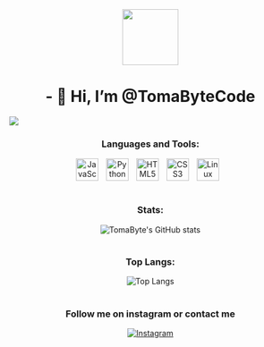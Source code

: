 <div id="header" align="center">
  <img src="https://media.giphy.com/media/M9gbBd9nbDrOTu1Mqx/giphy.gif" width="100"/>
</div>


<div align="center">
  <h1>- 👋 Hi, I’m @TomaByteCode</h1>
</div>

![](https://komarev.com/ghpvc/?username=TomaByteCode&color=blue)

<div align="center">

### Languages and Tools:

<img alt="JavaScript" width="40px" style="padding-right:10px;" src="https://cdn.jsdelivr.net/gh/devicons/devicon/icons/javascript/javascript-original.svg" />
<img alt="Python" width="40px" style="padding-right:10px;" src="https://cdn.jsdelivr.net/gh/devicons/devicon/icons/python/python-original.svg" />
<img alt="HTML5" width="40px" style="padding-right:10px;" src="https://cdn.jsdelivr.net/gh/devicons/devicon/icons/html5/html5-original.svg" />
<img alt="CSS3" width="40px" style="padding-right:10px;" src="https://cdn.jsdelivr.net/gh/devicons/devicon/icons/css3/css3-original.svg" />
<img alt="Linux" width="40px" style="padding-right:10px;" src="https://cdn.jsdelivr.net/gh/devicons/devicon/icons/linux/linux-original.svg" />

</div>


#

<div align="center">

### Stats:

![TomaByte's GitHub stats](https://github-readme-stats.vercel.app/api?username=TomaByteCode&show_icons=true&theme=radical)

</div>

#

<div align="center">
  
### Top Langs:

![Top Langs](https://github-readme-stats.vercel.app/api/top-langs/?username=TomaByteCode&size_weight=0.5&count_weight=0.5&theme=radical)
  
</div>

#
<div align="center">

### Follow me on instagram or contact me
  
  [![Instagram](https://img.shields.io/badge/Instagram-%23E4405F.svg?style=for-the-badge&logo=instagram&logoColor=white)](https://www.instagram.com/sambyte_coding/)
  
</div>





  



<!---
TomaByteCode/TomaByteCode is a ✨ special ✨ repository because its `README.md` (this file) appears on your GitHub profile.
You can click the Preview link to take a look at your changes.
--->
